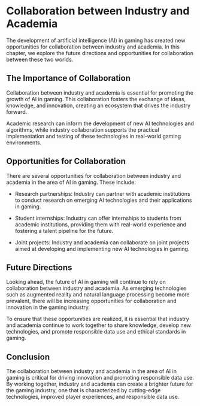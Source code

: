 Collaboration between Industry and Academia
===========================================================================================

The development of artificial intelligence (AI) in gaming has created new opportunities for collaboration between industry and academia. In this chapter, we explore the future directions and opportunities for collaboration between these two worlds.

The Importance of Collaboration
-------------------------------

Collaboration between industry and academia is essential for promoting the growth of AI in gaming. This collaboration fosters the exchange of ideas, knowledge, and innovation, creating an ecosystem that drives the industry forward.

Academic research can inform the development of new AI technologies and algorithms, while industry collaboration supports the practical implementation and testing of these technologies in real-world gaming environments.

Opportunities for Collaboration
-------------------------------

There are several opportunities for collaboration between industry and academia in the area of AI in gaming. These include:

* Research partnerships: Industry can partner with academic institutions to conduct research on emerging AI technologies and their applications in gaming.

* Student internships: Industry can offer internships to students from academic institutions, providing them with real-world experience and fostering a talent pipeline for the future.

* Joint projects: Industry and academia can collaborate on joint projects aimed at developing and implementing new AI technologies in gaming.

Future Directions
-----------------

Looking ahead, the future of AI in gaming will continue to rely on collaboration between industry and academia. As emerging technologies such as augmented reality and natural language processing become more prevalent, there will be increasing opportunities for collaboration and innovation in the gaming industry.

To ensure that these opportunities are realized, it is essential that industry and academia continue to work together to share knowledge, develop new technologies, and promote responsible data use and ethical standards in gaming.

Conclusion
----------

The collaboration between industry and academia in the area of AI in gaming is critical for driving innovation and promoting responsible data use. By working together, industry and academia can create a brighter future for the gaming industry, one that is characterized by cutting-edge technologies, improved player experiences, and responsible data use.
